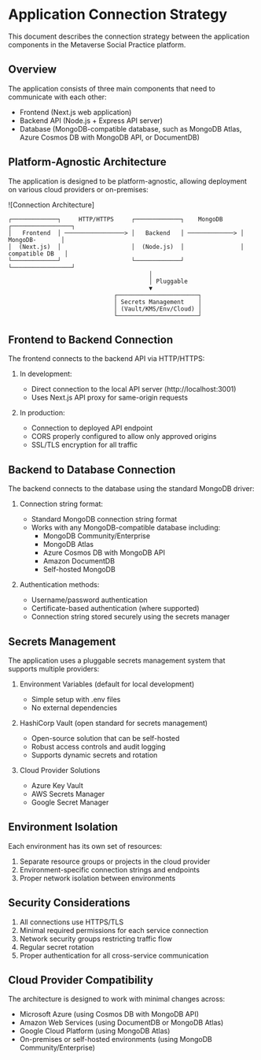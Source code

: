 # Application Connection Strategy

This document describes the connection strategy between the application components in the Metaverse Social Practice platform.

## Overview

The application consists of three main components that need to communicate with each other:
- Frontend (Next.js web application)
- Backend API (Node.js + Express API server)
- Database (MongoDB-compatible database, such as MongoDB Atlas, Azure Cosmos DB with MongoDB API, or DocumentDB)

## Platform-Agnostic Architecture

The application is designed to be platform-agnostic, allowing deployment on various cloud providers or on-premises:

![Connection Architecture]
```
┌─────────────┐     HTTP/HTTPS     ┌─────────────┐    MongoDB     ┌─────────────────┐
│   Frontend  │ ─────────────────> │   Backend   │ ─────────────> │  MongoDB-       │
│  (Next.js)  │                    │  (Node.js)  │                │  compatible DB   │
└─────────────┘                    └─────────────┘                └─────────────────┘
                                        │
                                        │ Pluggable
                                        ▼
                              ┌───────────────────────┐
                              │ Secrets Management    │
                              │ (Vault/KMS/Env/Cloud) │
                              └───────────────────────┘
```

## Frontend to Backend Connection

The frontend connects to the backend API via HTTP/HTTPS:

1. In development:
   - Direct connection to the local API server (http://localhost:3001)
   - Uses Next.js API proxy for same-origin requests

2. In production:
   - Connection to deployed API endpoint
   - CORS properly configured to allow only approved origins
   - SSL/TLS encryption for all traffic

## Backend to Database Connection

The backend connects to the database using the standard MongoDB driver:

1. Connection string format:
   - Standard MongoDB connection string format
   - Works with any MongoDB-compatible database including:
     - MongoDB Community/Enterprise
     - MongoDB Atlas
     - Azure Cosmos DB with MongoDB API
     - Amazon DocumentDB
     - Self-hosted MongoDB

2. Authentication methods:
   - Username/password authentication
   - Certificate-based authentication (where supported)
   - Connection string stored securely using the secrets manager

## Secrets Management

The application uses a pluggable secrets management system that supports multiple providers:

1. Environment Variables (default for local development)
   - Simple setup with .env files
   - No external dependencies

2. HashiCorp Vault (open standard for secrets management)
   - Open-source solution that can be self-hosted
   - Robust access controls and audit logging
   - Supports dynamic secrets and rotation

3. Cloud Provider Solutions
   - Azure Key Vault
   - AWS Secrets Manager
   - Google Secret Manager

## Environment Isolation

Each environment has its own set of resources:

1. Separate resource groups or projects in the cloud provider
2. Environment-specific connection strings and endpoints
3. Proper network isolation between environments

## Security Considerations

1. All connections use HTTPS/TLS
2. Minimal required permissions for each service connection
3. Network security groups restricting traffic flow
4. Regular secret rotation
5. Proper authentication for all cross-service communication

## Cloud Provider Compatibility

The architecture is designed to work with minimal changes across:

- Microsoft Azure (using Cosmos DB with MongoDB API)
- Amazon Web Services (using DocumentDB or MongoDB Atlas)
- Google Cloud Platform (using MongoDB Atlas)
- On-premises or self-hosted environments (using MongoDB Community/Enterprise)
